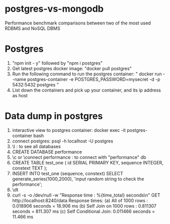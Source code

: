 # postgres-vs-mongodb
Performance benchmark comparisons between two of the most used RDBMS and NoSQL DBMS


# Postgres

1. "npm init - y" followed by "npm i postgres"
2. Get latest postgres docker image:    "docker pull postgres"
3. Run the following command to run the postgres container: 
    " docker run --name postgres-container -e POSTGRES_PASSWORD=mysecret -d -p 5432:5432 postgres "
4. List down the containers and pick up your container, and its ip address as host


# Data dump in postgres

1. interactive view to postgres container: docker exec -it postgres-container bash
2. connect postgres: psql -h localhost -U postgres
3. \l : to see all databases
4. CREATE DATABASE performance
5. \c or \connect performance : to connect with "performance" db
6. CREATE TABLE test_one ( id SERIAL PRIMARY KEY, sequence INTEGER, constext TEXT );
7. INSERT INTO test_one (sequence, constext) SELECT generate_series(1000,2000), 'input random string to check the performance';
8. \dt
9. curl -s -o /dev/null -w "Response time : %{time_total} seconds\n" GET http://localhost:8240/data
Response times:
(a) All of 1000 rows : 0.018906 seconds = 18.906 ms
(b) Self Join on 1000 rows : 0.811307 seconds = 811.307 ms
(c) Self Conditional Join: 0.011466 seconds = 11.466 ms